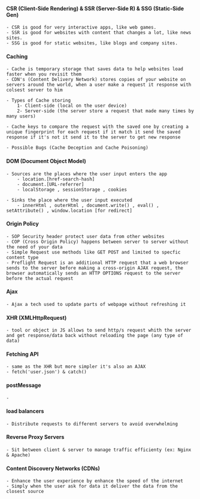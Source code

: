 #### CSR (Client-Side Rendering) & SSR (Server-Side R) & SSG (Static-Side Gen)
    - CSR is good for very interactive apps, like web games.
    - SSR is good for websites with content that changes a lot, like news sites.
    - SSG is good for static websites, like blogs and company sites.

#### Caching
    - Cache is temporary storage that saves data to help websites load faster when you revisit them 
    - CDN's (Content Delivery Network) stores copies of your website on servers around the world, when a user make a request it response with colsest server to him
   
    - Types of Cache storing 
        1- Client-side (local on the user device)
        2- Server-side (the server store a request that made many times by many users)

    - Cache keys to compare the request with the saved one by creating a unique fingerprint for each request if it match it send the saved response if it's not it send it to the server to get new response

    - Possible Bugs (Cache Deception and Cache Poisoning)

#### DOM (Document Object Model)
    - Sources are the places where the user input enters the app
        - location.[href-search-hash]
        - document.[URL-referrer]
        - localStorage , sessionStorage , cookies

    - Sinks the place where the user input executed
        - innerHtml , outerHtml , document.write() , eval() , setAttribute() , window.location [for redirect]

#### Origin Policy
    - SOP Security header protect user data from other websites 
    - COP (Cross Origin Policy) happens between server to server without the need of your data
    - Simple Request use methods like GET POST and limited to specfic content type
    - Preflight Request is an additional HTTP request that a web browser sends to the server before making a cross-origin AJAX request, the browser automatically sends an HTTP OPTIONS request to the server before the actual request


#### Ajax
    - Ajax a tech used to update parts of webpage without refreshing it

#### XHR (XMLHttpRequest)
    - tool or object in JS allows to send http/s request whith the server and get response/data back without reloading the page (any type of data)

#### Fetching API
    - same as the XHR but more simpler it's also an AJAX 
    - fetch('user.json') & catch()
    
#### postMessage
    - 


#### load balancers
    - Distribute requests to different servers to avoid overwhelming

#### Reverse Proxy Servers
    - Sit between client & server to manage traffic efficienty (ex: Nginx & Apache) 

#### Content Discovery Networks (CDNs)
    - Enhance the user experience by enhance the speed of the internet 
    - Simply when the user ask for data it deliver the data from the closest source 

#### 





    
